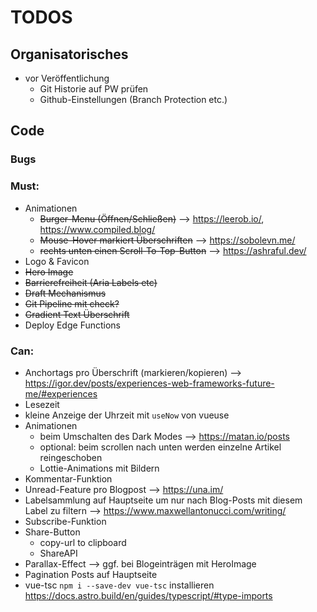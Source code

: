 # TODOS

## Organisatorisches

- vor Veröffentlichung
  - Git Historie auf PW prüfen
  - Github-Einstellungen (Branch Protection etc.)

## Code

### Bugs

### Must:

- Animationen
  - ~~Burger-Menu (Öffnen/Schließen)~~ --> https://leerob.io/, https://www.compiled.blog/
  - ~~Mouse-Hover markiert Überschriften~~ --> https://sobolevn.me/
  - ~~rechts unten einen Scroll-To-Top-Button~~ --> https://ashraful.dev/
- Logo & Favicon
- ~~Hero Image~~
- ~~Barrierefreiheit (Aria Labels etc)~~
- ~~Draft Mechanismus~~
- ~~Git Pipeline mit check?~~
- ~~Gradient Text Überschrift~~
- Deploy Edge Functions

### Can:

- Anchortags pro Überschrift (markieren/kopieren) --> https://igor.dev/posts/experiences-web-frameworks-future-me/#experiences
- Lesezeit
- kleine Anzeige der Uhrzeit mit `useNow` von vueuse
- Animationen
  - beim Umschalten des Dark Modes --> https://matan.io/posts
  - optional: beim scrollen nach unten werden einzelne Artikel reingeschoben
  - Lottie-Animations mit Bildern
- Kommentar-Funktion
- Unread-Feature pro Blogpost --> https://una.im/
- Labelsammlung auf Hauptseite um nur nach Blog-Posts mit diesem Label zu filtern --> https://www.maxwellantonucci.com/writing/
- Subscribe-Funktion
- Share-Button
  - copy-url to clipboard
  - ShareAPI
- Parallax-Effect --> ggf. bei Blogeinträgen mit HeroImage
- Pagination Posts auf Hauptseite
- vue-tsc `npm i --save-dev vue-tsc` installieren https://docs.astro.build/en/guides/typescript/#type-imports
